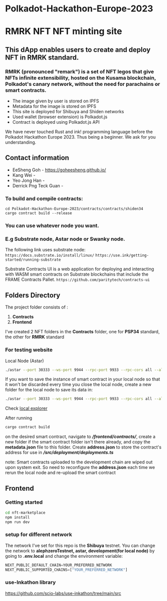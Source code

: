 # Polkadot-Hackathon-Europe-2023
# **RMRK NFT** NFT minting site

## This dApp enables users to create and deploy NFT in RMRK standard.
### RMRK (pronounced "remark") is a set of NFT legos that give NFTs infinite extensibility, hosted on the Kusama blockchain, Polkadot's canary network, without the need for parachains or smart contracts.

- The image given by user is stored on IPFS
- Metadata for the image is stored on IPFS
- This site is deployed for Shibuya and Shiden networks
- Used wallet (browser extension) is Polkadot.js
- Contract is deployed using Polkadot.js API

We have never touched Rust and ink! programming language before the Polkadot Hackathon Europe 2023. Thus being a beginner.
We ask for you understanding.

## Contact information
 - EeSheng Goh - https://goheesheng.github.io/
 - Kang Wei - 
 - Yeo Jong Han - 
 - Derrick Png Teck Guan - 

### To build and compile contracts:
```
cd Polkadot-Hackathon-Europe-2023/contracts/contracts/shiden34
cargo contract build --release
```

### You can use whatever node you want. 
### E.g Substrate node, Astar node or Swanky node.
The following link uses substrate node:
`https://docs.substrate.io/install/linux/`
`https://use.ink/getting-started/running-substrate`

Substrate Contracts UI is a web application for deploying and interacting with WASM smart contracts on Substrate blockchains that include the FRAME Contracts Pallet.
`https://github.com/paritytech/contracts-ui`

## Folders Directory
The project folder consists of : 
1. **Contracts**
2. **Frontend**

I've created 2 NFT folders in the **Contracts** folder, one for **__PSP34__** standard, the other for **__RMRK__** standard

### For testing website 

Local Node (Astar) 
```bash 
./astar --port 30333 --ws-port 9944 --rpc-port 9933 --rpc-cors all --alice --dev
```
If you want to save the instance of smart contract in your local node so that it won't be discarded every time you close the local node, create a new folder for the local node to save its data in: 

```bash
./astar --port 30333 --ws-port 9944 --rpc-port 9933 --rpc-cors all --alice --dev --base-path [YOUR FOLDER]
```
Check [local explorer](https://polkadot.js.org/apps/?rpc=ws%3A%2F%2F127.0.0.1%3A9944#/explorer) 

After running 
```ts 
cargo contract build 
```
on the desired smart contract, navigate to ***/frontend/contracts/***, create a new folder if the smart contract folder isn't there already, and copy the **metadata.json** file to this folder. Create **address.json** to store the contract's address for use in ***/src/deployment/deployments.ts***

note: Smart contracts uploaded to the development chain are wiped out upon system exit. So need to reconfigure the **address.json** each time we rerun the local node and re-upload the smart contract

## Frontend 

### Getting started 


```bash
cd nft-marketplace
npm install 
npm run dev
```
### setup for different network 

The network I've set for this repo is the **Shibuya** testnet. 
You can change the network to **alephzeroTestnet, astar, development(for local node)** by going to **.env.local** and change the environment variable:
```ts
NEXT_PUBLIC_DEFAULT_CHAIN=YOUR_PREFERRED_NETWORK
NEXT_PUBLIC_SUPPORTED_CHAINS=["YOUR_PREFERRED_NETWORK"]
```

### use-Inkathon library 
https://github.com/scio-labs/use-inkathon/tree/main/src 


